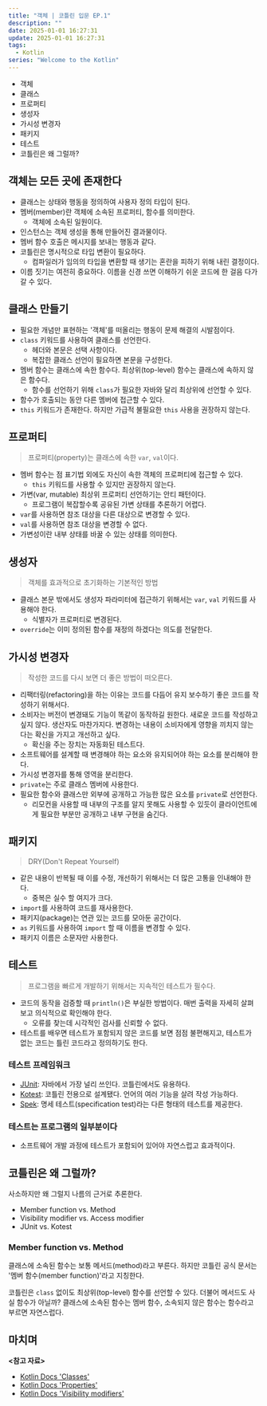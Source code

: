 ```yaml
---
title: "객체 | 코틀린 입문 EP.1"
description: ""
date: 2025-01-01 16:27:31
update: 2025-01-01 16:27:31
tags:
  - Kotlin
series: "Welcome to the Kotlin"
---
```


- 객체
- 클래스
- 프로퍼티
- 생성자
- 가시성 변경자
- 패키지
- 테스트
- 코틀린은 왜 그럴까?

## 객체는 모든 곳에 존재한다

- 클래스는 상태와 행동을 정의하여 사용자 정의 타입이 된다.
- 멤버(member)란 객체에 소속된 프로퍼티, 함수를 의미한다.
    - 객체에 소속된 일원이다.
- 인스턴스는 객체 생성을 통해 만들어진 결과물이다.
- 멤버 함수 호출은 메시지를 보내는 행동과 같다.
- 코틀린은 명시적으로 타입 변환이 필요하다.
    - 컴파일러가 임의의 타입을 변환할 때 생기는 혼란을 피하기 위해 내린 결정이다.
- 이름 짓기는 여전히 중요하다. 이름을 신경 쓰면 이해하기 쉬운 코드에 한 걸음 다가갈 수 있다.

## 클래스 만들기

- 필요한 개념만 표현하는 '객체'를 떠올리는 행동이 문제 해결의 시발점이다.
- `class` 키워드를 사용하여 클래스를 선언한다.
    - 헤더와 본문은 선택 사항이다.
    - 복잡한 클래스 선언이 필요하면 본문을 구성한다.
- 멤버 함수는 클래스에 속한 함수다. 최상위(top-level) 함수는 클래스에 속하지 않은 함수다.
    - 함수를 선언하기 위해 `class`가 필요한 자바와 달리 최상위에 선언할 수 있다.
- 함수가 호출되는 동안 다른 멤버에 접근할 수 있다.
- `this` 키워드가 존재한다. 하지만 가급적 불필요한 `this` 사용을 권장하지 않는다.

## 프로퍼티

> 프로퍼티(property)는 클래스에 속한 `var`, `val`이다.

- 멤버 함수는 점 표기법 외에도 자신이 속한 객체의 프로퍼티에 접근할 수 있다.
    - `this` 키워드를 사용할 수 있지만 권장하지 않는다.
- 가변(var, mutable) 최상위 프로퍼티 선언하기는 안티 패턴이다.
    - 프로그램이 복잡할수록 공유된 가변 상태를 추론하기 어렵다.
- `var`를 사용하면 참조 대상을 다른 대상으로 변경할 수 있다.
- `val`를 사용하면 참조 대상을 변경할 수 없다.
- 가변성이란 내부 상태를 바꿀 수 있는 상태를 의미한다.

## 생성자

> 객체를 효과적으로 초기화하는 기본적인 방법

- 클래스 본문 밖에서도 생성자 파라미터에 접근하기 위해서는 `var`, `val` 키워드를 사용해야 한다.
    - 식별자가 프로퍼티로 변경된다.
- `override`는 이미 정의된 함수를 재정의 하겠다는 의도를 전달한다.

## 가시성 변경자

> 작성한 코드를 다시 보면 더 좋은 방법이 떠오른다.

- 리팩터링(refactoring)을 하는 이유는 코드를 다듬어 유지 보수하기 좋은 코드를 작성하기 위해서다.
- 소비자는 버전이 변경돼도 기능이 똑같이 동작하길 원한다. 새로운 코드를 작성하고 싶지 않다. 생산자도 마찬가지다. 변경하는 내용이 소비자에게 영향을 끼치지 않는다는 확신을 가지고 개선하고 싶다.
    - 확신을 주는 장치는 자동화된 테스트다.
- 소프트웨어를 설계할 때 변경해야 하는 요소와 유지되어야 하는 요소를 분리해야 한다.
- 가시성 변경자를 통해 영역을 분리한다.
- `private`는 주로 클래스 멤버에 사용한다.
- 필요한 함수와 클래스만 외부에 공개하고 가능한 많은 요소를 `private`로 선언한다.
    - 리모컨을 사용할 때 내부의 구조를 알지 못해도 사용할 수 있듯이 클라이언트에게 필요한 부분만 공개하고 내부 구현을 숨긴다.

## 패키지

> DRY(Don't Repeat Yourself)

- 같은 내용이 반복될 때 이를 수정, 개선하기 위해서는 더 많은 고통을 인내해야 한다.
    - 중복은 실수 할 여지가 크다.
- `import`를 사용하여 코드를 재사용한다.
- 패키지(package)는 연관 있는 코드를 모아둔 공간이다.
- `as` 키워드를 사용하여 `import` 할 때 이름을 변경할 수 있다.
- 패키지 이름은 소문자만 사용한다.

## 테스트

> 프로그램을 빠르게 개발하기 위해서는 지속적인 테스트가 필수다.

- 코드의 동작을 검증할 때 `println()`은 부실한 방법이다. 매번 출력을 자세히 살펴보고 의식적으로 확인해야 한다.
    - 오류를 찾는데 시각적인 검사를 신뢰할 수 없다.
- 테스트를 배우면 테스트가 포함되지 않은 코드를 보면 점점 불편해지고, 테스트가 없는 코드는 틀린 코드라고 정의하기도 한다.

### 테스트 프레임워크

- [JUnit](https://junit.org/junit5/): 자바에서 가장 널리 쓰인다. 코틀린에서도 유용하다.
- [Kotest](https://kotest.io/): 코틀린 전용으로 설계됐다. 언어의 여러 기능을 살려 작성 가능하다.
- [Spek](https://www.spekframework.org/): 명세 테스트(specification test)라는 다른 형태의 테스트를 제공한다.

### 테스트는 프로그램의 일부분이다

- 소프트웨어 개발 과정에 테스트가 포함되어 있어야 자연스럽고 효과적이다.

## 코틀린은 왜 그럴까?

사소하지만 왜 그럴지 나름의 근거로 추론한다.

- Member function vs. Method
- Visibility modifier vs. Access modifier
- JUnit vs. Kotest

### Member function vs. Method

클래스에 소속된 함수는 보통 메서드(method)라고 부른다. 하지만 코틀린 공식 문서는 '멤버 함수(member function)'라고 지칭한다.

코틀린은 `class` 없이도 최상위(top-level) 함수를 선언할 수 있다. 더불어 메서드도 사실 함수가 아닐까? 클래스에 소속된 함수는 멤버 함수, 소속되지 않은 함수는 함수라고
부르면 자연스럽다.

## 마치며

**<참고 자료>**

- [Kotlin Docs 'Classes'](https://kotlinlang.org/docs/classes.html)
- [Kotlin Docs 'Properties'](https://kotlinlang.org/docs/properties.html)
- [Kotlin Docs 'Visibility modifiers'](https://kotlinlang.org/docs/visibility-modifiers.html)

